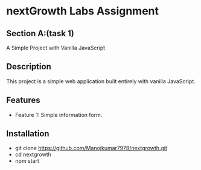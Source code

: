 # nextGrowth Labs Assignment

## Section A:(task 1)
A Simple Project with Vanilla JavaScript

## Description
This project is a simple web application built entirely with vanilla JavaScript. 

## Features
- Feature 1: Simple information form.

## Installation

- git clone https://github.com/Manojkumar7978/nextgrowth.git
- cd nextgrowth
- npm start


